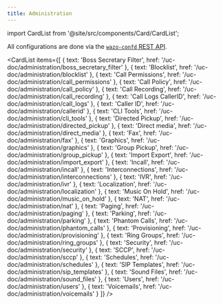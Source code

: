 ```yaml
---
title: Administration
---
```


import CardList from '@site/src/components/Card/CardList';

All configurations are done via the [`wazo-confd` REST API](/documentation/api/configuration.html).

<CardList
  items={[
    { text: 'Boss Secretary Filter', href: '/uc-doc/administration/boss_secretary_filter' },
    { text: 'Blocklist', href: '/uc-doc/administration/blocklist' },
    { text: 'Call Permissions', href: '/uc-doc/administration/call_permissions' },
    { text: 'Call Policy', href: '/uc-doc/administration/call_policy' },
    { text: 'Call Recording', href: '/uc-doc/administration/call_recording' },
    { text: 'Call Logs CallerID', href: '/uc-doc/administration/call_logs' },
    { text: 'Caller ID', href: '/uc-doc/administration/callerid' },
    { text: 'CLI Tools', href: '/uc-doc/administration/cli_tools' },
    { text: 'Directed Pickup', href: '/uc-doc/administration/directed_pickup' },
    { text: 'Direct media', href: '/uc-doc/administration/direct_media' },
    { text: 'Fax', href: '/uc-doc/administration/fax' },
    { text: 'Graphics', href: '/uc-doc/administration/graphics' },
    { text: 'Group Pickup', href: '/uc-doc/administration/group_pickup' },
    { text: 'Import Export', href: '/uc-doc/administration/import_export' },
    { text: 'Incall', href: '/uc-doc/administration/incall' },
    { text: 'Interconnections', href: '/uc-doc/administration/interconnections' },
    { text: 'IVR', href: '/uc-doc/administration/ivr' },
    { text: 'Localization', href: '/uc-doc/administration/localization' },
    { text: 'Music On Hold', href: '/uc-doc/administration/music_on_hold' },
    { text: 'NAT', href: '/uc-doc/administration/nat' },
    { text: 'Paging', href: '/uc-doc/administration/paging' },
    { text: 'Parking', href: '/uc-doc/administration/parking' },
    { text: 'Phantom Calls', href: '/uc-doc/administration/phantom_calls' },
    { text: 'Provisioning', href: '/uc-doc/administration/provisioning' },
    { text: 'Ring Groups', href: '/uc-doc/administration/ring_groups' },
    { text: 'Security', href: '/uc-doc/administration/security' },
    { text: 'SCCP', href: '/uc-doc/administration/sccp' },
    { text: 'Schedules', href: '/uc-doc/administration/schedules' },
    { text: 'SIP Templates', href: '/uc-doc/administration/sip_templates' },
    { text: 'Sound Files', href: '/uc-doc/administration/sound_files' },
    { text: 'Users', href: '/uc-doc/administration/users' },
    { text: 'Voicemails', href: '/uc-doc/administration/voicemails' }
  ]}
/>


